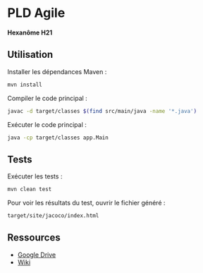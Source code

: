 # PLD Agile

**Hexanôme H21**

## Utilisation

Installer les dépendances Maven :
```bash
mvn install
```

Compiler le code principal :
```bash
javac -d target/classes $(find src/main/java -name '*.java')
```

Exécuter le code principal :
```bash
java -cp target/classes app.Main
```

## Tests

Exécuter les tests :
```bash
mvn clean test
```

Pour voir les résultats du test, ouvrir le fichier généré :
```bash
target/site/jacoco/index.html
```

## Ressources

- [Google Drive](https://drive.google.com/drive/folders/1LWnPBXDfblA7rICWYRWhbtlnZqZKL9tM?usp=sharing)
- [Wiki](https://github.com/INSA-4IF-Hexanome21/PLD-Agile/wiki)
